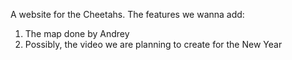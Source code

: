 A website for the Cheetahs. 
The features we wanna add: 
1) The map done by Andrey 
2) Possibly, the video we are planning to create for the New Year
